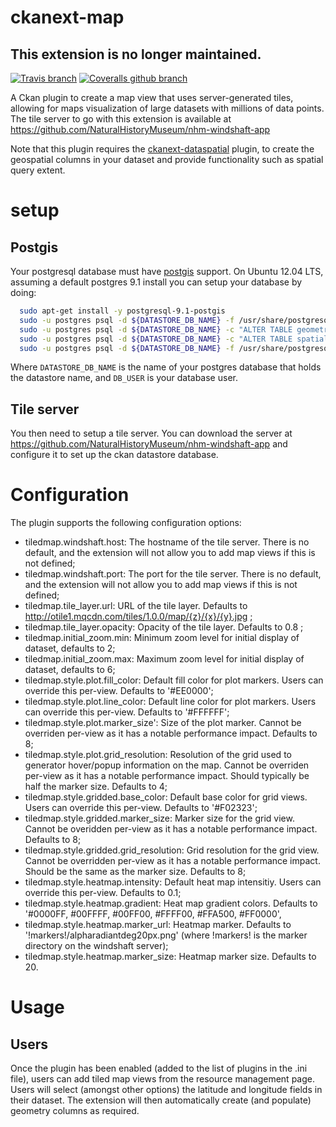 ckanext-map
===========

## This extension is no longer maintained.

[![Travis branch](https://img.shields.io/travis/NaturalHistoryMuseum/ckanext-map/master.svg?style=flat-square)](https://travis-ci.org/NaturalHistoryMuseum/ckanext-map) [![Coveralls github branch](https://img.shields.io/coveralls/github/NaturalHistoryMuseum/ckanext-map/master.svg?style=flat-square)](https://coveralls.io/github/NaturalHistoryMuseum/ckanext-map)

A Ckan plugin to create a map view that uses server-generated tiles, allowing for maps visualization of large datasets with millions of data points. The tile server to go with this extension is available at  <a href="https://github.com/NaturalHistoryMuseum/nhm-windshaft-app">https://github.com/NaturalHistoryMuseum/nhm-windshaft-app</a>

Note that this plugin requires the [ckanext-dataspatial](https://github.com/NaturalHistoryMuseum/ckanext-dataspatial) plugin, to create the geospatial columns in your dataset and provide functionality such as spatial query extent.

setup
=====

Postgis
-------

Your postgresql database must have <a href="http://postgis.net/">postgis</a> support. On Ubuntu 12.04 LTS, assuming a
default postgres 9.1 install you can setup your database by doing:

```bash
  sudo apt-get install -y postgresql-9.1-postgis
  sudo -u postgres psql -d ${DATASTORE_DB_NAME} -f /usr/share/postgresql/9.1/contrib/postgis-1.5/postgis.sql
  sudo -u postgres psql -d ${DATASTORE_DB_NAME} -c "ALTER TABLE geometry_columns OWNER TO $DB_USER"
  sudo -u postgres psql -d ${DATASTORE_DB_NAME} -c "ALTER TABLE spatial_ref_sys OWNER TO $DB_USER"
  sudo -u postgres psql -d ${DATASTORE_DB_NAME} -f /usr/share/postgresql/9.1/contrib/postgis-1.5/spatial_ref_sys.sql
```

Where ```DATASTORE_DB_NAME``` is the name of your postgres database that holds the datastore name, and ```DB_USER``` is
your database user.

Tile server
----------------

You then need to setup a tile server. You can download the server at
<a href="https://github.com/NaturalHistoryMuseum/nhm-windshaft-app">https://github.com/NaturalHistoryMuseum/nhm-windshaft-app</a>
and configure it to set up the ckan datastore database.

Configuration
=============

The plugin supports the following configuration options:

- tiledmap.windshaft.host: The hostname of the tile server. There is no default, and the extension will not allow
  you to add map views if this is not defined;
- tiledmap.windshaft.port: The port for the tile server. There is no default, and the extension will not allow
  you to add map views if this is not defined;
- tiledmap.tile_layer.url: URL of the tile layer. Defaults to http://otile1.mqcdn.com/tiles/1.0.0/map/{z}/{x}/{y}.jpg ;
- tiledmap.tile_layer.opacity: Opacity of the tile layer. Defaults to 0.8 ;
- tiledmap.initial_zoom.min: Minimum zoom level for initial display of dataset, defaults to 2;
- tiledmap.initial_zoom.max: Maximum zoom level for initial display of dataset, defaults to 6;
- tiledmap.style.plot.fill_color: Default fill color for plot markers. Users can override this per-view. Defaults to
  '#EE0000';
- tiledmap.style.plot.line_color: Default line color for plot markers. Users can override this per-view. Defaults to
  '#FFFFFF';
- tiledmap.style.plot.marker_size': Size of the plot marker. Cannot be overriden per-view as it has a notable
  performance impact. Defaults to 8;
- tiledmap.style.plot.grid_resolution: Resolution of the grid used to generator hover/popup information on the map.
  Cannot be overriden per-view as it has a notable performance impact. Should typically be half the marker size.
  Defaults to 4;
- tiledmap.style.gridded.base_color: Default base color for grid views. Users can override this per-view. Defaults to
  '#F02323';
- tiledmap.style.gridded.marker_size: Marker size for the grid view. Cannot be overidden per-view as it has a notable
  performance impact. Defaults to 8;
- tiledmap.style.gridded.grid_resolution: Grid resolution for the grid view. Cannot be overridden per-view as it has a
  notable performance impact. Should be the same as the marker size. Defaults to 8;
- tiledmap.style.heatmap.intensity: Default heat map intensitiy. Users can override this per-view. Defaults to 0.1;
- tiledmap.style.heatmap.gradient: Heat map gradient colors. Defaults to
  '#0000FF, #00FFFF, #00FF00, #FFFF00, #FFA500, #FF0000',
- tiledmap.style.heatmap.marker_url: Heatmap marker. Defaults to '!markers!/alpharadiantdeg20px.png' (where !markers!
  is the marker directory on the windshaft server);
- tiledmap.style.heatmap.marker_size: Heatmap marker size. Defaults to 20.


Usage
=====

Users
-----

Once the plugin has been enabled (added to the list of plugins in the .ini file), users can add tiled map views from
the resource management page. Users will select (amongst other options) the latitude and longitude fields in their
dataset. The extension will then automatically create (and populate) geometry columns as required.
